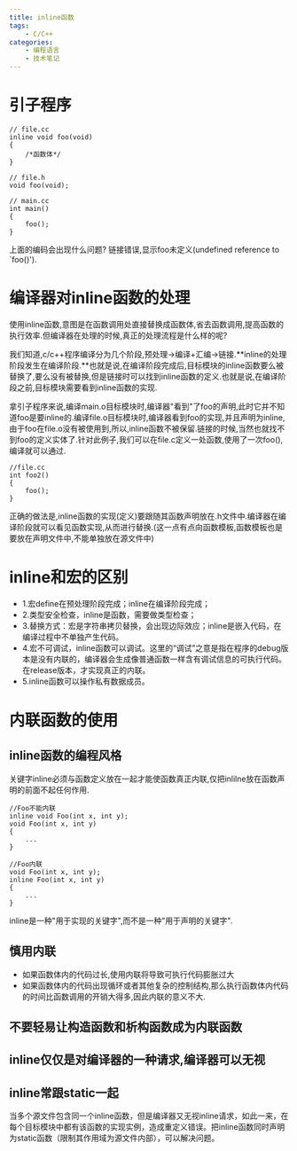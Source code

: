```yaml
---
title: inline函数
tags:
    - C/C++
categories:
    - 编程语言
    - 技术笔记
---
```

# 引子程序
```
// file.cc
inline void foo(void)
{
    /*函数体*/
}

// file.h
void foo(void);

// main.cc
int main()
{
    foo();
}
```
上面的编码会出现什么问题? 链接错误,显示foo未定义(undefined reference to `foo()').

# 编译器对inline函数的处理

使用inline函数,意图是在函数调用处直接替换成函数体,省去函数调用,提高函数的执行效率.但编译器在处理的时候,真正的处理流程是什么样的呢?

我们知道,c/c++程序编译分为几个阶段,预处理->编译+汇编->链接.**inline的处理阶段发生在编译阶段.**也就是说,在编译阶段完成后,目标模块的inline函数要么被替换了,要么没有被替换,但是链接时可以找到inline函数的定义.也就是说,在编译阶段之前,目标模块需要看到inline函数的实现.

拿引子程序来说,编译main.o目标模块时,编译器"看到"了foo的声明,此时它并不知道foo是要inline的.编译file.o目标模块时,编译器看到foo的实现,并且声明为inline,由于foo在file.o没有被使用到,所以,inline函数不被保留.链接的时候,当然也就找不到foo的定义实体了.针对此例子,我们可以在file.c定义一处函数,使用了一次foo(),编译就可以通过.
```
//file.cc
int foo2()
{
    foo();
}
```

正确的做法是,inline函数的实现(定义)要跟随其函数声明放在.h文件中.编译器在编译阶段就可以看见函数实现,从而进行替换.(这一点有点向函数模板,函数模板也是要放在声明文件中,不能单独放在源文件中)

# inline和宏的区别
- 1.宏define在预处理阶段完成；inline在编译阶段完成；
- 2.类型安全检查，inline是函数，需要做类型检查；
- 3.替换方式：宏是字符串拷贝替换，会出现边际效应；inline是嵌入代码，在编译过程中不单独产生代码。
- 4.宏不可调试，inline函数可以调试。这里的“调试”之意是指在程序的debug版本是没有内联的，编译器会生成像普通函数一样含有调试信息的可执行代码。在release版本，才实现真正的内联。
- 5.inline函数可以操作私有数据成员。

# 内联函数的使用
## inline函数的编程风格
关键字inline必须与函数定义放在一起才能使函数真正内联,仅把inlilne放在函数声明的前面不起任何作用.
```
//Foo不能内联
inline void Foo(int x, int y);
void Foo(int x, int y)
{
    ...
}

//Foo内联
void Foo(int x, int y);
inline Foo(int x, int y)
{
    ...
}
```
inline是一种"用于实现的关键字",而不是一种"用于声明的关键字".

## 慎用内联
- 如果函数体内的代码过长,使用内联将导致可执行代码膨胀过大
- 如果函数体内的代码出现循环或者其他复杂的控制结构,那么执行函数体内代码的时间比函数调用的开销大得多,因此内联的意义不大.

## 不要轻易让构造函数和析构函数成为内联函数

## inline仅仅是对编译器的一种请求,编译器可以无视

## inline常跟static一起
当多个源文件包含同一个inline函数，但是编译器又无视inline请求，如此一来，在每个目标模块中都有该函数的实现实例，造成重定义错误。把inline函数同时声明为static函数（限制其作用域为源文件内部），可以解决问题。